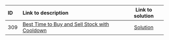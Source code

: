 | ID | Link to description | Link to solution
|:---|:---|:---:|
| 309 | [Best Time to Buy and Sell Stock with Cooldown](https://leetcode.com/problems/best-time-to-buy-and-sell-stock-with-cooldown/) | [Solution](https://github.com/versenyi98/leetcode-solutions/tree/main/LeetCode/0309.%20Best%20Time%20to%20Buy%20and%20Sell%20Stock%20with%20Cooldown)|
